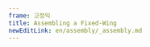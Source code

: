 ```yaml
---
frame: 고정익
title: Assembling a Fixed-Wing
newEditLink: en/assembly/_assembly.md
---
```


<!--@include: _assembly.md-->
